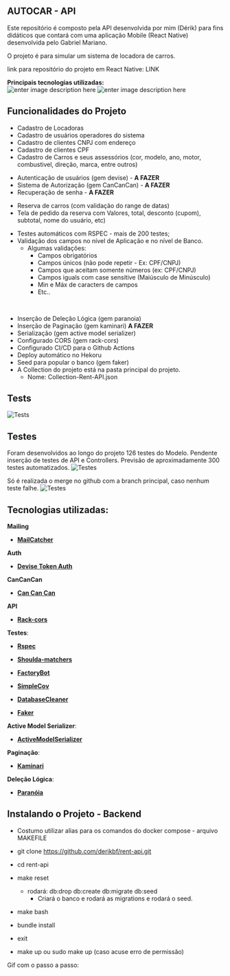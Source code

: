 ## AUTOCAR - API

Este repositório é composto pela API desenvolvida por mim (Dérik) para fins didáticos que contará com uma aplicação Mobile (React Native) desenvolvida pelo Gabriel Mariano.

O projeto é para simular um sistema de locadora de carros.

link para repositório do projeto em React Native: LINK

**Principais tecnologias utilizadas:** <br>
![enter image description here](https://img.shields.io/badge/Ruby_on_Rails-CC0000?style=for-the-badge&logo=ruby-on-rails&logoColor=white) ![enter image description here](https://img.shields.io/badge/PostgreSQL-316192?style=for-the-badge&logo=postgresql&logoColor=white)

## Funcionalidades do Projeto

- Cadastro de Locadoras
- Cadastro de usuários operadores do sistema
- Cadastro de clientes CNPJ com endereço
- Cadastro de clientes CPF
- Cadastro de Carros e seus assessórios (cor, modelo, ano, motor, combustivel, 
direção, marca, entre outros)
<br /><p>
- Autenticação de usuários (gem devise) - **A FAZER**
- Sistema de Autorização (gem CanCanCan) - **A FAZER**
- Recuperação de senha - **A FAZER**
<br /><p>
- Reserva de carros (com validação do range de datas)
- Tela de pedido da reserva com Valores, total, desconto (cupom), subtotal, nome do usuário, etc)
<br /><p>
- Testes automáticos com RSPEC - mais de 200 testes;
- Validação dos campos no nível de Aplicação e no nível de Banco.
  - Algumas validações:
    - Campos obrigatórios
    - Campos únicos (não pode repetir - Ex: CPF/CNPJ)
    - Campos que aceitam somente números (ex: CPF/CNPJ)
    - Campos iguals com case sensitive (Maiúsculo de Minúsculo)
    - Min e Máx de caracters de campos
    - Etc..

<br /><p>
- Inserção de Deleção Lógica (gem paranoia)
- Inserção de Paginação (gem kaminari) **A FAZER**
- Serialização (gem active model serializer)
- Configurado CORS (gem rack-cors)
- Configurado CI/CD para o Github Actions
- Deploy automático no Hekoru
- Seed para popular o banco (gem faker)
- A Collection do projeto está na pasta principal do projeto. 
  - Nome: Collection-Rent-API.json

## Tests
![Tests](https://github.com/derikbf/rent-api/actions/workflows/ruby.yml/badge.svg)

## Testes

Foram desenvolvidos ao longo do projeto 126 testes do Modelo.
Pendente inserção de testes de API e Controllers.
Previsão de aproximadamente 300 testes automatizados.
![Testes](https://i.ibb.co/rf9QYrF/model.png)

Só é realizada o merge no github com a branch principal, caso nenhum teste falhe. 
![Testes](https://i.ibb.co/SnD0dS8/push.jpg)


## Tecnologias utilizadas:

**Mailing**

- **[MailCatcher](https://mailcatcher.me/)**

**Auth**

- **[Devise Token Auth](https://github.com/lynndylanhurley/devise_token_auth)**
  
**CanCanCan**

- **[Can Can Can](https://github.com/CanCanCommunity/cancancan)**
  
**API**

- **[Rack-cors](https://github.com/cyu/rack-cors)**
 
**Testes**:

- **[Rspec](https://github.com/rspec/rspec-rails)**

- **[Shoulda-matchers](https://github.com/thoughtbot/shoulda-matchers)**

- **[FactoryBot](https://github.com/thoughtbot/factory_bot_rails)**

- **[SimpleCov](https://github.com/simplecov-ruby/simplecov)**

- **[DatabaseCleaner](https://github.com/DatabaseCleaner/database_cleaner)**

- **[Faker](https://github.com/faker-ruby/faker)**

**Active Model Serializer**:

- **[ActiveModelSerializer](https://github.com/rails-api/active_model_serializers)**

**Paginação**:

- **[Kaminari](https://github.com/kaminari/kaminari)**

**Deleção Lógica**:

- **[Paranóia](https://github.com/rubysherpas/paranoia)**

## Instalando o Projeto - Backend
- Costumo utilizar alias para os comandos do docker compose - arquivo MAKEFILE

- git clone https://github.com/derikbf/rent-api.git
- cd rent-api
- make reset 
  - rodará: db:drop db:create db:migrate db:seed
    - Criará o banco e rodará as migrations e rodará o seed.
- make bash
- bundle install
- exit
- make up ou sudo make up (caso acuse erro de permissão)

Gif com o passo a passo:
<!-- ![Testes](https://i.ibb.co/GTZW0Df/ecommerce-02.png) -->

